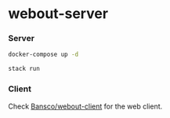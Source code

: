 # webout-server

### Server

```bash
docker-compose up -d
```

```bash
stack run
```

### Client

Check [Bansco/webout-client](https://github.com/Bansco/webout-client) for the
web client.
